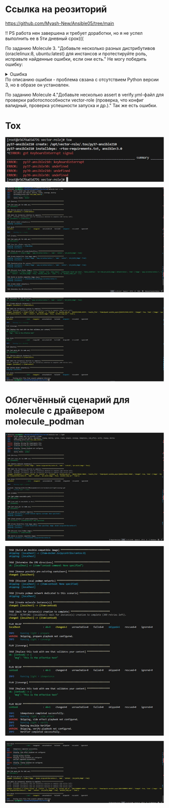 # Ссылка на реозиторий
https://github.com/Myash-New/Ansible05/tree/main

!! PS работа нен завершена и требует доработки, но я не успел выполнить ее в 5ти дневный срок(((

По заданию Molecule 3. "Добавьте несколько разных дистрибутивов (oraclelinux:8, ubuntu:latest) для инстансов и протестируйте роль, исправьте найденные ошибки, если они есть."
Не могу победить ошибку:
<details>
  <summary>Ошибка</summary>
  
TASK [vector : Get vector distrib] *********************************************
An exception occurred during task execution. To see the full traceback, use -vvv. The error was: SyntaxError: future feature annotations is not defined
fatal: [instance-ubuntu]: FAILED! => {"ansible_facts": {"discovered_interpreter_python": "/usr/bin/python3"}, "changed": false, "module_stderr": "Traceback (most recent call last):\n  File \"/root/.ansible/tmp/ansible-tmp-1747766243.3797088-22509-148437779812340/AnsiballZ_get_url.py\", line 107, in <module>\n    _ansiballz_main()\n  File \"/root/.ansible/tmp/ansible-tmp-1747766243.3797088-22509-148437779812340/AnsiballZ_get_url.py\", line 99, in _ansiballz_main\n    invoke_module(zipped_mod, temp_path, ANSIBALLZ_PARAMS)\n  File \"/root/.ansible/tmp/ansible-tmp-1747766243.3797088-22509-148437779812340/AnsiballZ_get_url.py\", line 44, in invoke_module\n    from ansible.module_utils import basic\n  File \"<frozen importlib._bootstrap>\", line 971, in _find_and_load\n  File \"<frozen importlib._bootstrap>\", line 951, in _find_and_load_unlocked\n  File \"<frozen importlib._bootstrap>\", line 894, in _find_spec\n  File \"<frozen importlib._bootstrap_external>\", line 1157, in find_spec\n  File \"<frozen importlib._bootstrap_external>\", line 1131, in _get_spec\n  File \"<frozen importlib._bootstrap_external>\", line 1112, in _legacy_get_spec\n  File \"<frozen importlib._bootstrap>\", line 441, in spec_from_loader\n  File \"<frozen importlib._bootstrap_external>\", line 544, in spec_from_file_location\n  File \"/tmp/ansible_ansible.builtin.get_url_payload_76sksqm9/ansible_ansible.builtin.get_url_payload.zip/ansible/module_utils/basic.py\", line 5\nSyntaxError: future feature annotations is not defined\n", "module_stdout": "", "msg": "MODULE FAILURE: No start of json char found\nSee stdout/stderr for the exact error", "rc": 1}
changed: [instance-oraclelinux]

TASK [vector : Update apt cache] ***********************************************
[WARNING]: Updating cache and auto-installing missing dependency: python3-apt
fatal: [instance-oraclelinux]: FAILED! => {"changed": false, "cmd": "update", "msg": "[Errno 2] No such file or directory: b'update'", "rc": 2, "stderr": "", "stderr_lines": [], "stdout": "", "stdout_lines": []}

PLAY RECAP *********************************************************************
instance-oraclelinux       : ok=2    changed=1    unreachable=0    failed=1    skipped=0    rescued=0    ignored=0
instance-ubuntu            : ok=1    changed=0    unreachable=0    failed=1    skipped=0    rescued=0    ignored=0

</details>
По описанию ошибки - проблема свзана с отсутствием Python версии 3, но в образе он установлен.

По заданию Molecule 4."Добавьте несколько assert в verify.yml-файл для проверки работоспособности vector-role (проверка, что конфиг валидный, проверка успешности запуска и др.)."
Так же есть ошибки.


# Tox

![1](https://github.com/Myash-New/Ansible05/blob/main/21.jpg)

![2](https://github.com/Myash-New/Ansible05/blob/main/tox%2021.jpg)

![3](https://github.com/Myash-New/Ansible05/blob/main/tox%2022.jpg)

# Облегчённый сценарий для molecule с драйвером molecule_podman

![1](https://github.com/Myash-New/Ansible05/blob/main/podman%2021.jpg)

![2](https://github.com/Myash-New/Ansible05/blob/main/podman%2022.jpg)

![3](https://github.com/Myash-New/Ansible05/blob/main/podman%2023.jpg)
